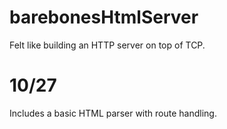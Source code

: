 # barebonesHtmlServer

Felt like building an HTTP server on top of TCP. 

# 10/27
Includes a basic HTML parser with route handling.